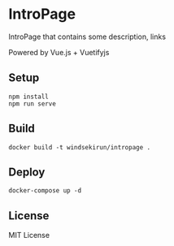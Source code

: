 # IntroPage

IntroPage that contains some description, links

Powered by Vue.js + Vuetifyjs

## Setup
```
npm install
npm run serve
```

## Build
```
docker build -t windsekirun/intropage .
```

## Deploy
```
docker-compose up -d
```

## License
MIT License
